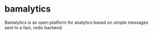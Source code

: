# bamalytics

Bamalytics is an open platform for analytics based on simple messages sent to a fast, redis backend.
